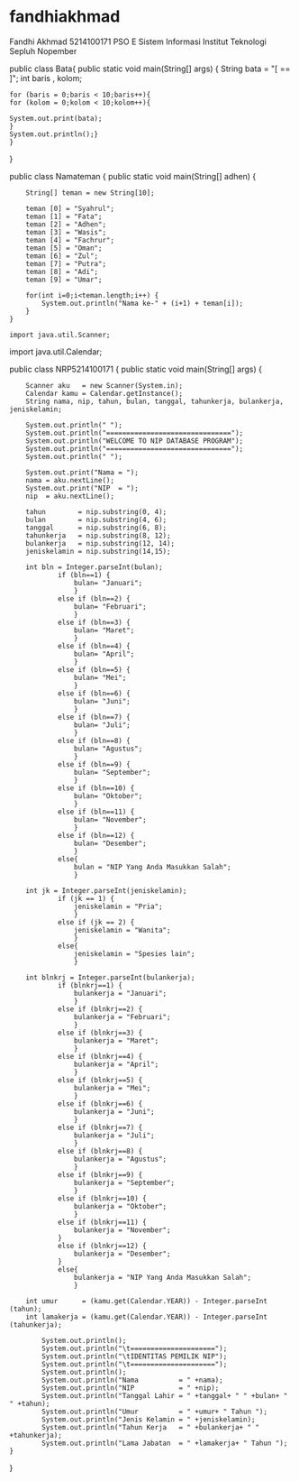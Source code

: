 # fandhiakhmad
Fandhi Akhmad 5214100171 PSO E Sistem Informasi Institut Teknologi Sepluh Nopember

public class Bata{
	public static void main(String[] args) {
	String bata = "[ == ]";
	int baris , kolom;
	
	for (baris = 0;baris < 10;baris++){
	for (kolom = 0;kolom < 10;kolom++){
	
	System.out.print(bata);
	}
	System.out.println();}
	}
}

public class Namateman {
	public static void main(String[] adhen) {
	
		String[] teman = new String[10];
		
		teman [0] = "Syahrul";
		teman [1] = "Fata";
		teman [2] = "Adhen";
		teman [3] = "Wasis";
		teman [4] = "Fachrur";
		teman [5] = "Oman";
		teman [6] = "Zul";
		teman [7] = "Putra";
		teman [8] = "Adi";
		teman [9] = "Umar";
		
		for(int i=0;i<teman.length;i++) {
			System.out.println("Nama ke-" + (i+1) + teman[i]);
		}
	}
	
	import java.util.Scanner;
import java.util.Calendar;

public class NRP5214100171 {
	public static void main(String[] args) {
	
		Scanner aku   = new Scanner(System.in);
		Calendar kamu = Calendar.getInstance();
		String nama, nip, tahun, bulan, tanggal, tahunkerja, bulankerja, jeniskelamin;
		
		System.out.println(" ");
		System.out.println("===============================");
		System.out.println("WELCOME TO NIP DATABASE PROGRAM");
		System.out.println("===============================");
		System.out.println(" ");
		
		System.out.print("Nama = ");
		nama = aku.nextLine();
		System.out.print("NIP  = ");
		nip  = aku.nextLine();
		
		tahun        = nip.substring(0, 4);
		bulan        = nip.substring(4, 6);
		tanggal      = nip.substring(6, 8);
		tahunkerja   = nip.substring(8, 12);
		bulankerja   = nip.substring(12, 14);
		jeniskelamin = nip.substring(14,15);
		
		int bln = Integer.parseInt(bulan);
				if (bln==1) {
					bulan= "Januari";
					}
				else if (bln==2) {
					bulan= "Februari";
					}
				else if (bln==3) {
					bulan= "Maret";
					}
				else if (bln==4) {
					bulan= "April";
					}
				else if (bln==5) {
					bulan= "Mei";
					}
				else if (bln==6) {
					bulan= "Juni";
					}
				else if (bln==7) {
					bulan= "Juli";
					}
				else if (bln==8) {
					bulan= "Agustus";
					}
				else if (bln==9) {
					bulan= "September";
					}
				else if (bln==10) {
					bulan= "Oktober";
					}
				else if (bln==11) {
					bulan= "November";
					}
				else if (bln==12) {
					bulan= "Desember";
					}
				else{
				    bulan = "NIP Yang Anda Masukkan Salah";
					}
					
		int jk = Integer.parseInt(jeniskelamin);
				if (jk == 1) {
					jeniskelamin = "Pria";
					}
				else if (jk == 2) {
					jeniskelamin = "Wanita";
					}
				else{
					jeniskelamin = "Spesies lain";
					}
					
		int blnkrj = Integer.parseInt(bulankerja);
				if (blnkrj==1) {
					bulankerja = "Januari";
					}
				else if (blnkrj==2) {
					bulankerja = "Februari";
					}
				else if (blnkrj==3) {
					bulankerja = "Maret";
					}
				else if (blnkrj==4) {
					bulankerja = "April";
					}
				else if (blnkrj==5) {
					bulankerja = "Mei";
					}
				else if (blnkrj==6) {
					bulankerja = "Juni";
					}
				else if (blnkrj==7) {
					bulankerja = "Juli";
					}
				else if (blnkrj==8) {
					bulankerja = "Agustus";
					}
				else if (blnkrj==9) {
					bulankerja = "September";
					}
				else if (blnkrj==10) {
					bulankerja = "Oktober";
					}
				else if (blnkrj==11) {
					bulankerja = "November";
				}
				else if (blnkrj==12) {
					bulankerja = "Desember";
				}
				else{
					bulankerja = "NIP Yang Anda Masukkan Salah";
					}
					
		int umur      = (kamu.get(Calendar.YEAR)) - Integer.parseInt (tahun);
		int lamakerja = (kamu.get(Calendar.YEAR)) - Integer.parseInt (tahunkerja);
			
			System.out.println();
			System.out.println("\t=====================");
			System.out.println("\tIDENTITAS PEMILIK NIP");
			System.out.println("\t=====================");
			System.out.println();
			System.out.println("Nama          = " +nama);
			System.out.println("NIP           = " +nip);
			System.out.println("Tanggal Lahir = " +tanggal+ " " +bulan+ " " +tahun);
			System.out.println("Umur          = " +umur+ " Tahun ");
			System.out.println("Jenis Kelamin = " +jeniskelamin);
			System.out.println("Tahun Kerja   = " +bulankerja+ " " +tahunkerja);
			System.out.println("Lama Jabatan  = " +lamakerja+ " Tahun ");
	}
}
